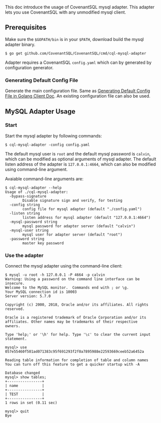 This doc introduce the usage of CovenantSQL mysql adapter. 
This adapter lets you use CovenantSQL with any unmodified mysql client.

## Prerequisites

Make sure the ```$GOPATH/bin``` is in your ```$PATH```, download build the mysql adapter binary.

```shell
$ go get github.com/CovenantSQL/CovenantSQL/cmd/cql-mysql-adapter
```

Adapter requires a CovenantSQL ```config.yaml``` which can by generated by configuration generator.  

### Generating Default Config File

Generate the main configuration file. Same as [Generating Default Config File in Golang Client Doc](https://github.com/CovenantSQL/CovenantSQL/tree/develop/client#generating-default-config-file). An existing configuration file can also be used.

## MySQL Adapter Usage

### Start

Start the mysql adapter by following commands:

```shell
$ cql-mysql-adapter -config config.yaml
```

The default mysql user is ```root``` and the default mysql password is ```calvin```, which can be modified as optional arguments of mysql adapter.
The default listen address of the adapter is ```127.0.0.1:4664```, which can also be modified using command-line argument.

Avaiable command-line arguments are: 

```shell
$ cql-mysql-adapter --help
Usage of ./cql-mysql-adapter:
  -bypass-signature
    	Disable signature sign and verify, for testing
  -config string
    	config file for mysql adapter (default "./config.yaml")
  -listen string
    	listen address for mysql adapter (default "127.0.0.1:4664")
  -mysql-password string
    	mysql password for adapter server (default "calvin")
  -mysql-user string
    	mysql user for adapter server (default "root")
  -password string
    	master key password
```

### Use the adapter

Connect the mysql adapter using the command-line client:

```shell
$ mysql -u root -h 127.0.0.1 -P 4664 -p calvin
Warning: Using a password on the command line interface can be insecure.
Welcome to the MySQL monitor.  Commands end with ; or \g.
Your MySQL connection id is 10003
Server version: 5.7.0

Copyright (c) 2000, 2018, Oracle and/or its affiliates. All rights reserved.

Oracle is a registered trademark of Oracle Corporation and/or its
affiliates. Other names may be trademarks of their respective
owners.

Type 'help;' or '\h' for help. Type '\c' to clear the current input statement.

mysql> use 057e55460f501ad071383c95f691293f2f0a7895988e22593669ceeb52a6452a

Reading table information for completion of table and column names
You can turn off this feature to get a quicker startup with -A

Database changed
mysql> show tables;
+----------------+
| name           |
+----------------+
| TEST           |
+----------------+
1 rows in set (0.11 sec)

mysql> quit
Bye
```